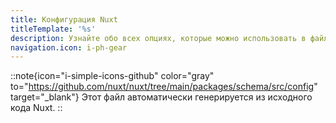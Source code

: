 ```yaml
---
title: Конфигурация Nuxt
titleTemplate: '%s'
description: Узнайте обо всех опциях, которые можно использовать в файле nuxt.config.ts.
navigation.icon: i-ph-gear
---
```


::note{icon="i-simple-icons-github" color="gray" to="https://github.com/nuxt/nuxt/tree/main/packages/schema/src/config" target="_blank"}
Этот файл автоматически генерируется из исходного кода Nuxt.
::

<!-- GENERATED_CONFIG_DOCS -->
